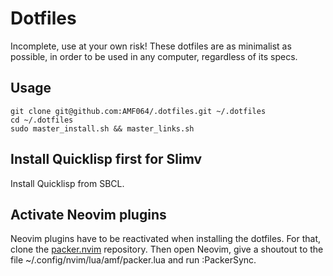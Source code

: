 # Dotfiles
Incomplete, use at your own risk!
These dotfiles are as minimalist as possible, in order to be used in any computer,
regardless of its specs.

## Usage

```console
git clone git@github.com:AMF064/.dotfiles.git ~/.dotfiles
cd ~/.dotfiles
sudo master_install.sh && master_links.sh
```
## Install Quicklisp first for Slimv
Install Quicklisp from SBCL.

## Activate Neovim plugins
Neovim plugins have to be reactivated when installing the dotfiles. For that, clone the [packer.nvim](https://github.com/wbthomason/packer.nvim) repository.
Then open Neovim, give a shoutout to the file ~/.config/nvim/lua/amf/packer.lua and run :PackerSync.
